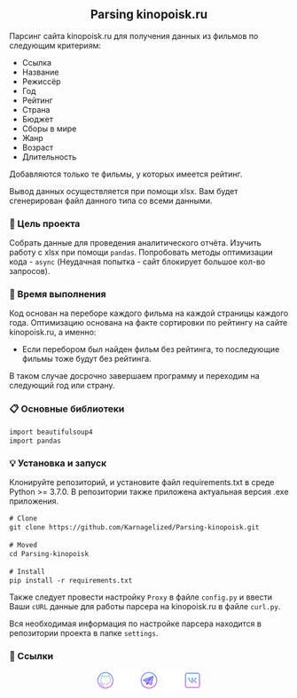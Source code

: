 <h2 align='center'> Parsing kinopoisk.ru </h2>

Парсинг сайта kinopoisk.ru для получения данных из 
фильмов по следующим критериям:

* Ссылка
* Название
* Режиссёр
* Год
* Рейтинг
* Страна
* Бюджет
* Сборы в мире
* Жанр
* Возраст
* Длительность

Добавляются только те фильмы, у которых имеется рейтинг.

Вывод данных осуществляется при помощи xlsx. Вам будет сгенерирован файл 
данного типа со всеми данными.

### 📌 Цель проекта
Собрать данные для проведения аналитического отчёта. Изучить работу с 
xlsx при помощи `pandas`. Попробовать методы оптимизации кода - `async`
(Неудачная попытка - сайт блокирует большое кол-во запросов).

### 🐢 Время выполнения
Код основан на переборе каждого фильма на каждой страницы каждого года. Оптимизацию 
основана на факте сортировки по рейтингу на сайте kinopoisk.ru, а именно:

* Если перебором был найден фильм без рейтинга, то последующие фильмы тоже будут без рейтинга.

В таком случае досрочно завершаем программу и переходим на следующий год или страну.


### 📋 Основные библиотеки
    import beautifulsoup4
    import pandas

### 💡 Установка и запуск
Клонируйте репозиторий, и установите файл requirements.txt
в среде Python >= 3.7.0. В репозитории также приложена актуальная версия .exe приложения. 

    # Clone
    git clone https://github.com/Karnagelized/Parsing-kinopoisk.git
    
    # Moved    
    cd Parsing-kinopoisk
    
    # Install 
    pip install -r requirements.txt

Также следует провести настройку `Proxy` в файле `config.py` и ввести Ваши `cURL` данные 
для работы парсера на kinopoisk.ru в файле `curl.py`.

Вся необходимая информация по настройке парсера находится в репозитории проекта в 
папке `settings`.

### 🔗 Ссылки

<div align="center">
    <a href="https://github.com/Karnagelized" style="text-decoration:none;">
        <img src="https://github.com/Karnagelized/assets/blob/main/social/Github_icon.png" width="7%" alt="" />
    </a>
    <img src="https://github.com/Karnagelized/assets/blob/main/social/logo-transparent.png" width="7%" alt="" />
    <a href="https://t.me/masikantonov" style="text-decoration:none;">
        <img src="https://github.com/Karnagelized/assets/blob/main/social/Telegram_icon.png" width="7%" alt="" />
    </a>
    <img src="https://github.com/Karnagelized/assets/blob/main/social/logo-transparent.png" width="7%" alt="" />
    <a href="https://vk.com/masikantonov" style="text-decoration:none;">
        <img src="https://github.com/Karnagelized/assets/blob/main/social/VK_icon.png" width="7%" alt="" />
    </a>
</div>